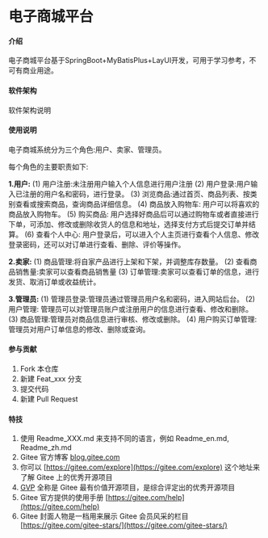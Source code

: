 # 电子商城平台

#### 介绍
电子商城平台基于SpringBoot+MyBatisPlus+LayUI开发，可用于学习参考，不可有商业用途。

#### 软件架构
软件架构说明


#### 使用说明

电子商城系统分为三个角色:用户、卖家、管理员。

每个角色的主要职责如下:

 **1.用户:** 
(1) 用户注册:未注册用户输入个人信息进行用户注册
(2) 用户登录:用户输入已注册的用户名和密码，进行登录。
(3) 浏览商品:通过首页、商品列表、按类别查看或搜索商品，查询商品详细信息。
(4) 商品放入购物车: 用户可以将喜欢的商品放入购物车。
(5) 购买商品: 用户选择好商品后可以通过购物车或者直接进行下单，可添加、修改或删除收货人的信息和地址，选择支付方式后提交订单并结算。
(6) 查看个人中心: 用户登录后，可以进入个人主页进行查看个人信息、修改登录密码，还可以对订单进行查看、删除、评价等操作。

 **2.卖家:** 
(1) 商品管理:将自家产品进行上架和下架，并调整库存数量。
(2) 查看商品销售量:卖家可以查看商品销售量
(3) 订单管理:卖家可以查看订单的信息，进行发货、取消订单或收益统计。

 **3.管理员:** 
(1) 管理员登录:管理员通过管理员用户名和密码，进入网站后台。
(2) 用户管理: 管理员可以对管理员账户或注册用户的信息进行查看、修改和删除。
(3) 商品管理:管理员对商品信息进行审核、修改或删除。
(4) 用户购买订单管理: 管理员对用户订单信息的修改、删除或查询。

#### 参与贡献

1.  Fork 本仓库
2.  新建 Feat_xxx 分支
3.  提交代码
4.  新建 Pull Request


#### 特技

1.  使用 Readme\_XXX.md 来支持不同的语言，例如 Readme\_en.md, Readme\_zh.md
2.  Gitee 官方博客 [blog.gitee.com](https://blog.gitee.com)
3.  你可以 [https://gitee.com/explore](https://gitee.com/explore) 这个地址来了解 Gitee 上的优秀开源项目
4.  [GVP](https://gitee.com/gvp) 全称是 Gitee 最有价值开源项目，是综合评定出的优秀开源项目
5.  Gitee 官方提供的使用手册 [https://gitee.com/help](https://gitee.com/help)
6.  Gitee 封面人物是一档用来展示 Gitee 会员风采的栏目 [https://gitee.com/gitee-stars/](https://gitee.com/gitee-stars/)
